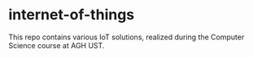 # internet-of-things
This repo contains various IoT solutions, realized during the Computer Science course at AGH UST.
